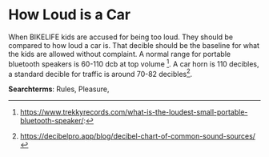 # How Loud is a Car

When BIKELIFE kids are accused for being too loud. They should be compared to how loud a car is. That decible should be the baseline for what the kids are allowed without complaint. A normal range for portable bluetooth speakers is 60-110 dcb at top volume [^1]. A car horn is 110 decibles, a standard decible for traffic is around 70-82 decibles[^2]. 


[^1]: https://www.trekkyrecords.com/what-is-the-loudest-small-portable-bluetooth-speaker/: 
[^2]: https://decibelpro.app/blog/decibel-chart-of-common-sound-sources/

**Searchterms**: Rules, Pleasure,
